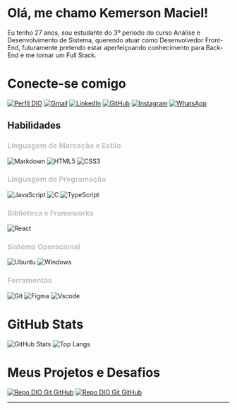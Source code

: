 # Olá, me chamo **Kemerson Maciel**!

Eu tenho 27 anos, sou estudante do 3º período do curso Análise e Desenvolvimento de Sistema, querendo atuar como Desenvolvedor Front-End, futuramente pretendo estar aperfeiçoando conhecimento para Back-End e me tornar um Full Stack.

<h1>Conecte-se comigo</h1>

[![Perfil DIO](https://img.shields.io/badge/-Meu%20Perfil%20na%20DIO-30A3DC?style=for-the-badge)](https://dio.me/users/macielkemerson)
[![Gmail](https://img.shields.io/badge/Gmail-333333?style=for-the-badge&logo=gmail&logoColor=red)](mailto:kemersonMaciel21@gmail.com)
[![LinkedIn](https://img.shields.io/badge/LinkedIn-0077B5?style=for-the-badge&logo=linkedin&logoColor=white)](https://www.linkedin.com/in/kemersonMaciel21/)
[![GitHub](https://img.shields.io/badge/GitHub-100000?style=for-the-badge&logo=github&logoColor=white)](https://github.com/kemersonMaciel)
[![Instagram](https://img.shields.io/badge/-Instagram-%23E4405F?style=for-the-badge&logo=instagram&logoColor=white)](https://www.instagram.com/kemac21_/)
[![WhatsApp](https://img.shields.io/badge/WhatsApp-25D366?style=for-the-badge&logo=whatsapp&logoColor=white)](https://wa.me/5592984211609)

## Habilidades

<h3> <span style = "color: silver;">Linguagem de Marcação e Estilo </span></h3>

![Markdown](https://img.shields.io/badge/Markdown-000?style=for-the-badge&logo=markdown)
![HTML5](https://img.shields.io/badge/HTML5-E34F26?style=for-the-badge&logo=html5&logoColor=white)
![CSS3](https://img.shields.io/badge/CSS3-1572B6?style=for-the-badge&logo=css3&logoColor=white)

<h3> <span style = "color: silver;"> Linguagem de Programação</span></h3>

![JavaScript](https://img.shields.io/badge/JavaScript-F7DF1E?style=for-the-badge&logo=javascript&logoColor=black)
![C](https://img.shields.io/badge/C-00599C?style=for-the-badge&logo=c&logoColor=white)
![TypeScript](https://img.shields.io/badge/TypeScript-007ACC?style=for-the-badge&logo=typescript&logoColor=white)

<h3> <span style = "color: silver;"> Biblioteca e Frameworks</span></h3>

![React](https://img.shields.io/badge/React-20232A?style=for-the-badge&logo=react&logoColor=61DAFB)

<h3> <span style = "color: silver;"> Sistema Operacional </span></h3>

![Ubuntu](https://img.shields.io/badge/Ubuntu-35495E?style=for-the-badge&logo=ubuntu&logoColor=2CA5E0)
![Windows](https://img.shields.io/badge/Windows-000?style=for-the-badge&logo=windows&logoColor=2CA5E0)

<h3> <span style = "color: silver;"> Ferramentas </span></h3>

![Git](https://img.shields.io/badge/Git-000?style=for-the-badge&logo=git&logoColor=E94D5F)
![Figma](https://img.shields.io/badge/Figma-696969?style=for-the-badge&logo=figma&logoColor=figma)
![Vscode](https://img.shields.io/badge/Vscode-007ACC?style=for-the-badge&logo=visual-studio-code&logoColor=white)

<h1>GitHub Stats</h1>

![GitHub Stats](https://github-readme-stats.vercel.app/api?username=kemersonMaciel&theme=transparent&bg_color=00008B&border_color=000&show_icons=true&icon_color=FFD700&title_color=FFD700&text_color=FFF)
![Top Langs](https://github-readme-stats-git-masterrstaa-rickstaa.vercel.app/api/top-langs/?username=kemersonMaciel&layout=compact&bg_color=00008B&border_color=FFD700&title_color=FFF&text_color=FFF)

<h1> Meus Projetos e Desafios </h1>

[![Repo DIO Git GitHub](https://github-readme-stats.vercel.app/api/pin/?username=kemersonMaciel&repo=dio-lab-open-source&bg_color=00008B&border_color=000&show_icons=true&icon_color=FFD700&title_color=FFD700&text_color=FFF)](https://github.com/kemersonMaciel/dio-lab-open-source)
[![Repo DIO Git GitHub](https://github-readme-stats.vercel.app/api/pin/?username=kemersonMaciel&repo=desafio-felipao&bg_color=00008B&border_color=000&show_icons=true&icon_color=FFD700&title_color=FFD700&text_color=FFF)](https://github.com/kemersonMaciel/desafio-felipao)


---
